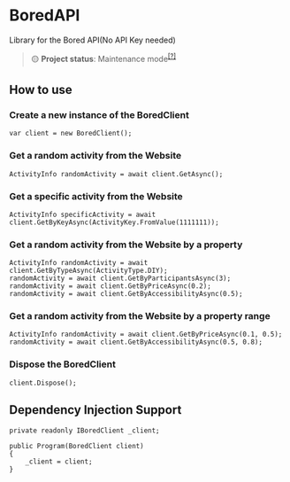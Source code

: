 # BoredAPI
Library for the Bored API(No API Key needed)

> 🟡 **Project status**: Maintenance mode<sup>[[?]](https://github.com/BlyZeYT/.github/blob/master/project-status.md)</sup>

## How to use
### Create a new instance of the BoredClient
```
var client = new BoredClient();
```
### Get a random activity from the Website
```
ActivityInfo randomActivity = await client.GetAsync();
```
### Get a specific activity from the Website
```
ActivityInfo specificActivity = await client.GetByKeyAsync(ActivityKey.FromValue(1111111));
```
### Get a random activity from the Website by a property
```
ActivityInfo randomActivity = await client.GetByTypeAsync(ActivityType.DIY);
randomActivity = await client.GetByParticipantsAsync(3);
randomActivity = await client.GetByPriceAsync(0.2);
randomActivity = await client.GetByAccessibilityAsync(0.5);
```
### Get a random activity from the Website by a property range
```
ActivityInfo randomActivity = await client.GetByPriceAsync(0.1, 0.5);
randomActivity = await client.GetByAccessibilityAsync(0.5, 0.8);
```
### Dispose the BoredClient
```
client.Dispose();
```
## Dependency Injection Support
```
private readonly IBoredClient _client;

public Program(BoredClient client)
{
    _client = client;
}
```
